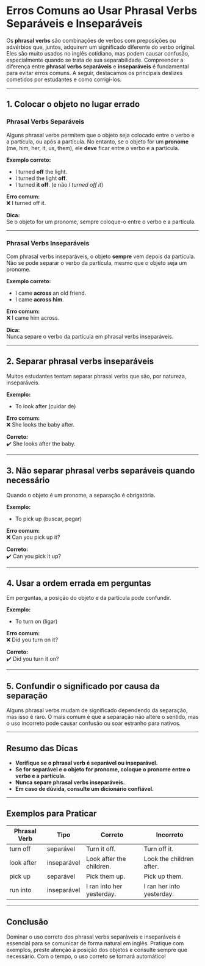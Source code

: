 
# Erros Comuns ao Usar Phrasal Verbs Separáveis e Inseparáveis

Os **phrasal verbs** são combinações de verbos com preposições ou advérbios que, juntos, adquirem um significado diferente do verbo original. Eles são muito usados no inglês cotidiano, mas podem causar confusão, especialmente quando se trata de sua separabilidade. Compreender a diferença entre **phrasal verbs separáveis** e **inseparáveis** é fundamental para evitar erros comuns. A seguir, destacamos os principais deslizes cometidos por estudantes e como corrigi-los.

---

## 1. Colocar o objeto no lugar errado

### Phrasal Verbs Separáveis

Alguns phrasal verbs permitem que o objeto seja colocado entre o verbo e a partícula, ou após a partícula. No entanto, se o objeto for um **pronome** (me, him, her, it, us, them), ele **deve** ficar entre o verbo e a partícula.

**Exemplo correto:**
- I turned **off** the light.  
- I turned the light **off**.
- I turned **it off**. (e não *I turned off it*)

**Erro comum:**  
❌ I turned off it.

**Dica:**  
Se o objeto for um pronome, sempre coloque-o entre o verbo e a partícula.

---

### Phrasal Verbs Inseparáveis

Com phrasal verbs inseparáveis, o objeto **sempre** vem depois da partícula. Não se pode separar o verbo da partícula, mesmo que o objeto seja um pronome.

**Exemplo correto:**
- I came **across** an old friend.
- I came **across him**.

**Erro comum:**  
❌ I came him across.

**Dica:**  
Nunca separe o verbo da partícula em phrasal verbs inseparáveis.

---

## 2. Separar phrasal verbs inseparáveis

Muitos estudantes tentam separar phrasal verbs que são, por natureza, inseparáveis.

**Exemplo:**
- To look after (cuidar de)

**Erro comum:**  
❌ She looks the baby after.

**Correto:**  
✔️ She looks after the baby.

---

## 3. Não separar phrasal verbs separáveis quando necessário

Quando o objeto é um pronome, a separação é obrigatória.

**Exemplo:**
- To pick up (buscar, pegar)

**Erro comum:**  
❌ Can you pick up it?

**Correto:**  
✔️ Can you pick it up?

---

## 4. Usar a ordem errada em perguntas

Em perguntas, a posição do objeto e da partícula pode confundir.

**Exemplo:**
- To turn on (ligar)

**Erro comum:**  
❌ Did you turn on it?

**Correto:**  
✔️ Did you turn it on?

---

## 5. Confundir o significado por causa da separação

Alguns phrasal verbs mudam de significado dependendo da separação, mas isso é raro. O mais comum é que a separação não altere o sentido, mas o uso incorreto pode causar confusão ou soar estranho para nativos.

---

## Resumo das Dicas

- **Verifique se o phrasal verb é separável ou inseparável.**
- **Se for separável e o objeto for pronome, coloque o pronome entre o verbo e a partícula.**
- **Nunca separe phrasal verbs inseparáveis.**
- **Em caso de dúvida, consulte um dicionário confiável.**

---

## Exemplos para Praticar

| Phrasal Verb      | Tipo         | Correto                        | Incorreto                |
|-------------------|--------------|--------------------------------|--------------------------|
| turn off          | separável    | Turn it off.                   | Turn off it.             |
| look after        | inseparável  | Look after the children.       | Look the children after. |
| pick up           | separável    | Pick them up.                  | Pick up them.            |
| run into          | inseparável  | I ran into her yesterday.      | I ran her into yesterday.|

---

## Conclusão

Dominar o uso correto dos phrasal verbs separáveis e inseparáveis é essencial para se comunicar de forma natural em inglês. Pratique com exemplos, preste atenção à posição dos objetos e consulte sempre que necessário. Com o tempo, o uso correto se tornará automático!
```
